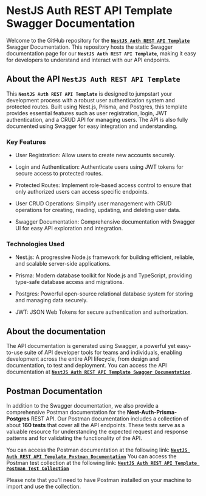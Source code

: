 # NestJS Auth REST API Template Swagger Documentation

Welcome to the GitHub repository for the [**`NestJS Auth REST API Template`**](https://juliancallejas.github.io/twqTest/) Swagger Documentation.
This repository hosts the static Swagger documentation page for our **`NestJS Auth REST API Template`**, making it easy for developers to understand and interact with our API endpoints.

## About the API **`NestJS Auth REST API Template`**

This **`NestJS Auth REST API Template`** is designed to jumpstart your development process with a robust user authentication system and protected routes. Built using Nest.js, Prisma, and Postgres, this template provides essential features such as user registration, login, JWT authentication, and a CRUD API for managing users. The API is also fully documented using Swagger for easy integration and understanding.

### Key Features

- User Registration: Allow users to create new accounts securely.

- Login and Authentication: Authenticate users using JWT tokens for secure access to protected routes.

- Protected Routes: Implement role-based access control to ensure that only authorized users can access specific endpoints.

- User CRUD Operations: Simplify user management with CRUD operations for creating, reading, updating, and deleting user data.

- Swagger Documentation: Comprehensive documentation with Swagger UI for easy API exploration and integration.

### Technologies Used

- Nest.js: A progressive Node.js framework for building efficient, reliable, and scalable server-side applications.

- Prisma: Modern database toolkit for Node.js and TypeScript, providing type-safe database access and migrations.

- Postgres: Powerful open-source relational database system for storing and managing data securely.

- JWT: JSON Web Tokens for secure authentication and authorization.


## About the documentation

The API documentation is generated using Swagger, a powerful yet easy-to-use suite of API developer tools for teams and individuals, enabling development across the entire API lifecycle, from design and documentation, to test and deployment.
You can access the API documentation at [**`NestJS Auth REST API Template Swagger Documentation`**]([https://juliancallejas.github.io/twqTest/](https://juliancallejas.github.io/NestJS-Auth-REST-API-Template-SwaggerDoc/)).

## Postman Documentation

In addition to the Swagger documentation, we also provide a comprehensive Postman documentation for the **Nest-Auth-Prisma-Postgres** REST API.
Our Postman documentation includes a collection of about **160 tests** that cover all the API endpoints. These tests serve as a valuable resource for understanding the expected request and response patterns and for validating the functionality of the API.

You can access the Postman documentation at the following link: [**`NestJS Auth REST API Template Postman Documentation`**](https://www.postman.com/jc-develop/workspace/nest-auth-rest-apis/documentation/22997111-3a008800-dea9-4b27-b1bc-2a3ac5be1e33)
You can access the Postman test collection at the following link: [**`NestJS Auth REST API Template Postman Test Collection`**](https://www.postman.com/jc-develop/workspace/nest-auth-rest-apis/documentation/22997111-7ae8198b-97f8-4e01-9830-77dd1e10088b)

Please note that you'll need to have Postman installed on your machine to import and use the collection.

